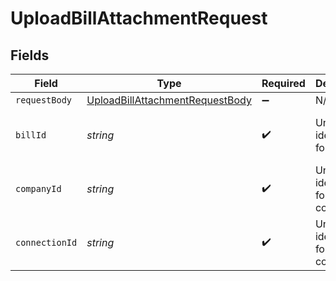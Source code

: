 # UploadBillAttachmentRequest


## Fields

| Field                                                                                         | Type                                                                                          | Required                                                                                      | Description                                                                                   | Example                                                                                       |
| --------------------------------------------------------------------------------------------- | --------------------------------------------------------------------------------------------- | --------------------------------------------------------------------------------------------- | --------------------------------------------------------------------------------------------- | --------------------------------------------------------------------------------------------- |
| `requestBody`                                                                                 | [UploadBillAttachmentRequestBody](../../models/operations/uploadbillattachmentrequestbody.md) | :heavy_minus_sign:                                                                            | N/A                                                                                           |                                                                                               |
| `billId`                                                                                      | *string*                                                                                      | :heavy_check_mark:                                                                            | Unique identifier for a bill.                                                                 | 13d946f0-c5d5-42bc-b092-97ece17923ab                                                          |
| `companyId`                                                                                   | *string*                                                                                      | :heavy_check_mark:                                                                            | Unique identifier for a company.                                                              | 8a210b68-6988-11ed-a1eb-0242ac120002                                                          |
| `connectionId`                                                                                | *string*                                                                                      | :heavy_check_mark:                                                                            | Unique identifier for a connection.                                                           | 2e9d2c44-f675-40ba-8049-353bfcb5e171                                                          |